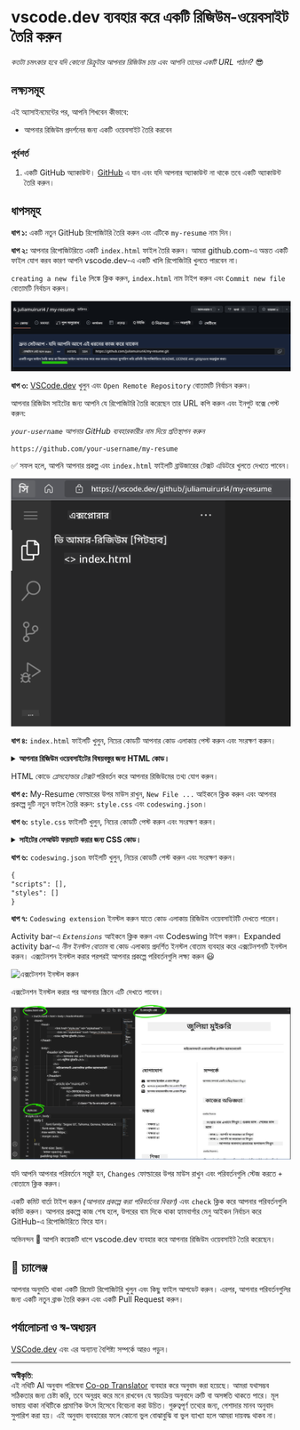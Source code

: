 <!--
CO_OP_TRANSLATOR_METADATA:
{
  "original_hash": "bd3aa6d2b879c30ea496c43aec1c49ed",
  "translation_date": "2025-08-28T23:05:26+00:00",
  "source_file": "8-code-editor/1-using-a-code-editor/assignment.md",
  "language_code": "bn"
}
-->
# vscode.dev ব্যবহার করে একটি রিজিউম-ওয়েবসাইট তৈরি করুন

_কতটা চমৎকার হবে যদি কোনো রিক্রুটার আপনার রিজিউম চায় এবং আপনি তাদের একটি URL পাঠান?_ 😎

## লক্ষ্যসমূহ

এই অ্যাসাইনমেন্টের পর, আপনি শিখবেন কীভাবে:

- আপনার রিজিউম প্রদর্শনের জন্য একটি ওয়েবসাইট তৈরি করবেন

### পূর্বশর্ত

1. একটি GitHub অ্যাকাউন্ট। [GitHub](https://github.com/) এ যান এবং যদি আপনার অ্যাকাউন্ট না থাকে তবে একটি অ্যাকাউন্ট তৈরি করুন।

## ধাপসমূহ

**ধাপ ১:** একটি নতুন GitHub রিপোজিটরি তৈরি করুন এবং এটিকে `my-resume` নাম দিন।

**ধাপ ২:** আপনার রিপোজিটরিতে একটি `index.html` ফাইল তৈরি করুন। আমরা github.com-এ অন্তত একটি ফাইল যোগ করব কারণ আপনি vscode.dev-এ একটি খালি রিপোজিটরি খুলতে পারবেন না।

`creating a new file` লিঙ্কে ক্লিক করুন, `index.html` নাম টাইপ করুন এবং `Commit new file` বোতামটি নির্বাচন করুন।

![github.com-এ নতুন ফাইল তৈরি করুন](../../../../translated_images/new-file-github.com.c886796d800e8056561829a181be1382c5303da9d902d8b2dd82b68a4806e21f.bn.png)

**ধাপ ৩:** [VSCode.dev](https://vscode.dev) খুলুন এবং `Open Remote Repository` বোতামটি নির্বাচন করুন।

আপনার রিজিউম সাইটের জন্য আপনি যে রিপোজিটরি তৈরি করেছেন তার URL কপি করুন এবং ইনপুট বক্সে পেস্ট করুন:

_`your-username` আপনার GitHub ব্যবহারকারীর নাম দিয়ে প্রতিস্থাপন করুন_

```
https://github.com/your-username/my-resume
```

✅ সফল হলে, আপনি আপনার প্রকল্প এবং `index.html` ফাইলটি ব্রাউজারের টেক্সট এডিটরে খুলতে দেখতে পাবেন।

![নতুন ফাইল তৈরি করুন](../../../../translated_images/project-on-vscode.dev.e79815a9a95ee7feac72ebe5c941c91279716be37c575dbdbf2f43bea2c7d8b6.bn.png)

**ধাপ ৪:** `index.html` ফাইলটি খুলুন, নিচের কোডটি আপনার কোড এলাকায় পেস্ট করুন এবং সংরক্ষণ করুন।

<details>
    <summary><b>আপনার রিজিউম ওয়েবসাইটের বিষয়বস্তুর জন্য HTML কোড।</b></summary>
    
        <html>

            <head>
                <link href="style.css" rel="stylesheet">
                <link rel="stylesheet" href="https://cdnjs.cloudflare.com/ajax/libs/font-awesome/5.15.4/css/all.min.css">
                <title>আপনার নাম এখানে লিখুন!</title>
            </head>
            <body>
                <header id="header">
                    <!-- রিজিউম হেডার আপনার নাম এবং টাইটেল সহ -->
                    <h1>আপনার নাম এখানে লিখুন!</h1>
                    <hr>
                    আপনার ভূমিকা!
                    <hr>
                </header>
                <main>
                    <article id="mainLeft">
                        <section>
                            <h2>যোগাযোগ</h2>
                            <!-- যোগাযোগের তথ্য, সোশ্যাল মিডিয়া সহ -->
                            <p>
                                <i class="fa fa-envelope" aria-hidden="true"></i>
                                <a href="mailto:username@domain.top-level domain">আপনার ইমেইল এখানে লিখুন</a>
                            </p>
                            <p>
                                <i class="fab fa-github" aria-hidden="true"></i>
                                <a href="github.com/yourGitHubUsername">আপনার ব্যবহারকারীর নাম এখানে লিখুন!</a>
                            </p>
                            <p>
                                <i class="fab fa-linkedin" aria-hidden="true"></i>
                                <a href="linkedin.com/yourLinkedInUsername">আপনার ব্যবহারকারীর নাম এখানে লিখুন!</a>
                            </p>
                        </section>
                        <section>
                            <h2>দক্ষতা</h2>
                            <!-- আপনার দক্ষতা -->
                            <ul>
                                <li>দক্ষতা ১!</li>
                                <li>দক্ষতা ২!</li>
                                <li>দক্ষতা ৩!</li>
                                <li>দক্ষতা ৪!</li>
                            </ul>
                        </section>
                        <section>
                            <h2>শিক্ষা</h2>
                            <!-- আপনার শিক্ষা -->
                            <h3>আপনার কোর্স এখানে লিখুন!</h3>
                            <p>
                                আপনার প্রতিষ্ঠান এখানে লিখুন!
                            </p>
                            <p>
                                শুরুর তারিখ - শেষ তারিখ
                            </p>
                        </section>            
                    </article>
                    <article id="mainRight">
                        <section>
                            <h2>সম্পর্কে</h2>
                            <!-- আপনার সম্পর্কে -->
                            <p>আপনার সম্পর্কে একটি সংক্ষিপ্ত বিবরণ লিখুন!</p>
                        </section>
                        <section>
                            <h2>কর্ম অভিজ্ঞতা</h2>
                            <!-- আপনার কর্ম অভিজ্ঞতা -->
                            <h3>পদবী</h3>
                            <p>
                                প্রতিষ্ঠান নাম এখানে লিখুন | শুরুর মাস – শেষ মাস
                            </p>
                            <ul>
                                    <li>কাজ ১ - আপনি কী করেছেন তা লিখুন!</li>
                                    <li>কাজ ২ - আপনি কী করেছেন তা লিখুন!</li>
                                    <li>আপনার অবদানের ফলাফল/প্রভাব লিখুন</li>
                                    
                            </ul>
                            <h3>পদবী ২</h3>
                            <p>
                                প্রতিষ্ঠান নাম এখানে লিখুন | শুরুর মাস – শেষ মাস
                            </p>
                            <ul>
                                    <li>কাজ ১ - আপনি কী করেছেন তা লিখুন!</li>
                                    <li>কাজ ২ - আপনি কী করেছেন তা লিখুন!</li>
                                    <li>আপনার অবদানের ফলাফল/প্রভাব লিখুন</li>
                                    
                            </ul>
                        </section>
                    </article>
                </main>
            </body>
        </html>
</details>

HTML কোডে _প্লেসহোল্ডার টেক্সট_ পরিবর্তন করে আপনার রিজিউমের তথ্য যোগ করুন।

**ধাপ ৫:** My-Resume ফোল্ডারের উপর মাউস রাখুন, `New File ...` আইকনে ক্লিক করুন এবং আপনার প্রকল্পে দুটি নতুন ফাইল তৈরি করুন: `style.css` এবং `codeswing.json`।

**ধাপ ৬:** `style.css` ফাইলটি খুলুন, নিচের কোডটি পেস্ট করুন এবং সংরক্ষণ করুন।

<details>
        <summary><b>সাইটের লেআউট ফরম্যাট করার জন্য CSS কোড।</b></summary>
            
            body {
                font-family: 'Segoe UI', Tahoma, Geneva, Verdana, sans-serif;
                font-size: 16px;
                max-width: 960px;
                margin: auto;
            }
            h1 {
                font-size: 3em;
                letter-spacing: .6em;
                padding-top: 1em;
                padding-bottom: 1em;
            }

            h2 {
                font-size: 1.5em;
                padding-bottom: 1em;
            }

            h3 {
                font-size: 1em;
                padding-bottom: 1em;
            }
            main { 
                display: grid;
                grid-template-columns: 40% 60%;
                margin-top: 3em;
            }
            header {
                text-align: center;
                margin: auto 2em;
            }

            section {
                margin: auto 1em 4em 2em;
            }

            i {
                margin-right: .5em;
            }

            p {
                margin: .2em auto
            }

            hr {
                border: none;
                background-color: lightgray;
                height: 1px;
            }

            h1, h2, h3 {
                font-weight: 100;
                margin-bottom: 0;
            }
            #mainLeft {
                border-right: 1px solid lightgray;
            }
            
</details>

**ধাপ ৬:** `codeswing.json` ফাইলটি খুলুন, নিচের কোডটি পেস্ট করুন এবং সংরক্ষণ করুন।

    {
    "scripts": [],
    "styles": []
    }

**ধাপ ৭:** `Codeswing extension` ইনস্টল করুন যাতে কোড এলাকায় রিজিউম ওয়েবসাইটটি দেখতে পারেন।

Activity bar-এ _`Extensions`_ আইকনে ক্লিক করুন এবং Codeswing টাইপ করুন। Expanded activity bar-এ _নীল ইনস্টল বোতাম_ বা কোড এলাকায় প্রদর্শিত ইনস্টল বোতাম ব্যবহার করে এক্সটেনশনটি ইনস্টল করুন। এক্সটেনশন ইনস্টল করার পরপরই আপনার প্রকল্পে পরিবর্তনগুলি লক্ষ্য করুন 😃

![এক্সটেনশন ইনস্টল করুন](../../../../8-code-editor/images/install-extension.gif)

এক্সটেনশন ইনস্টল করার পর আপনার স্ক্রিনে এটি দেখতে পাবেন।

![Codeswing extension কার্যক্রমে](../../../../translated_images/after-codeswing-extension-pb.0ebddddcf73b550994947a9084e35e2836c713ae13839d49628e3c764c1cfe83.bn.png)

যদি আপনি আপনার পরিবর্তনে সন্তুষ্ট হন, `Changes` ফোল্ডারের উপর মাউস রাখুন এবং পরিবর্তনগুলি স্টেজ করতে `+` বোতামে ক্লিক করুন।

একটি কমিট বার্তা টাইপ করুন _(আপনার প্রকল্পে করা পরিবর্তনের বিবরণ)_ এবং `check` ক্লিক করে আপনার পরিবর্তনগুলি কমিট করুন। আপনার প্রকল্পে কাজ শেষ হলে, উপরের বাম দিকে থাকা হ্যামবার্গার মেনু আইকন নির্বাচন করে GitHub-এ রিপোজিটরিতে ফিরে যান।

অভিনন্দন 🎉 আপনি কয়েকটি ধাপে vscode.dev ব্যবহার করে আপনার রিজিউম ওয়েবসাইট তৈরি করেছেন।

## 🚀 চ্যালেঞ্জ

আপনার অনুমতি থাকা একটি রিমোট রিপোজিটরি খুলুন এবং কিছু ফাইল আপডেট করুন। এরপর, আপনার পরিবর্তনগুলির জন্য একটি নতুন ব্রাঞ্চ তৈরি করুন এবং একটি Pull Request করুন।

## পর্যালোচনা ও স্ব-অধ্যয়ন

[VSCode.dev](https://code.visualstudio.com/docs/editor/vscode-web?WT.mc_id=academic-0000-alfredodeza) এবং এর অন্যান্য বৈশিষ্ট্য সম্পর্কে আরও পড়ুন।

---

**অস্বীকৃতি**:  
এই নথিটি AI অনুবাদ পরিষেবা [Co-op Translator](https://github.com/Azure/co-op-translator) ব্যবহার করে অনুবাদ করা হয়েছে। আমরা যথাসম্ভব সঠিকতার জন্য চেষ্টা করি, তবে অনুগ্রহ করে মনে রাখবেন যে স্বয়ংক্রিয় অনুবাদে ত্রুটি বা অসঙ্গতি থাকতে পারে। মূল ভাষায় থাকা নথিটিকে প্রামাণিক উৎস হিসেবে বিবেচনা করা উচিত। গুরুত্বপূর্ণ তথ্যের জন্য, পেশাদার মানব অনুবাদ সুপারিশ করা হয়। এই অনুবাদ ব্যবহারের ফলে কোনো ভুল বোঝাবুঝি বা ভুল ব্যাখ্যা হলে আমরা দায়বদ্ধ থাকব না।